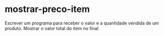 # mostrar-preco-item
Escrever um programa para receber o valor e a quantidade vendida de um produto. Mostrar o valor total do item no final.
